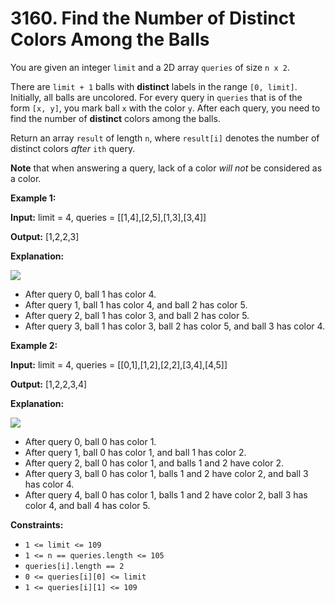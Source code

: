 # 3160. Find the Number of Distinct Colors Among the Balls 

You are given an integer `limit` and a 2D array `queries` of size `n x 2`.

There are `limit + 1` balls with **distinct** labels in the range `[0, limit]`. Initially, all balls are uncolored. For every query in `queries` that is of the form `[x, y]`, you mark ball `x` with the color `y`. After each query, you need to find the number of **distinct** colors among the balls.

Return an array `result` of length `n`, where `result[i]` denotes the number of distinct colors _after_ `ith` query.

**Note** that when answering a query, lack of a color _will not_ be considered as a color.

**Example 1:**

**Input:** limit = 4, queries = [[1,4],[2,5],[1,3],[3,4]]

**Output:** [1,2,2,3]

**Explanation:**

![](https://assets.leetcode.com/uploads/2024/04/17/ezgifcom-crop.gif)

- After query 0, ball 1 has color 4.
- After query 1, ball 1 has color 4, and ball 2 has color 5.
- After query 2, ball 1 has color 3, and ball 2 has color 5.
- After query 3, ball 1 has color 3, ball 2 has color 5, and ball 3 has color 4.

**Example 2:**

**Input:** limit = 4, queries = [[0,1],[1,2],[2,2],[3,4],[4,5]]

**Output:** [1,2,2,3,4]

**Explanation:**

**![](https://assets.leetcode.com/uploads/2024/04/17/ezgifcom-crop2.gif)**

- After query 0, ball 0 has color 1.
- After query 1, ball 0 has color 1, and ball 1 has color 2.
- After query 2, ball 0 has color 1, and balls 1 and 2 have color 2.
- After query 3, ball 0 has color 1, balls 1 and 2 have color 2, and ball 3 has color 4.
- After query 4, ball 0 has color 1, balls 1 and 2 have color 2, ball 3 has color 4, and ball 4 has color 5.

**Constraints:**

- `1 <= limit <= 109`
- `1 <= n == queries.length <= 105`
- `queries[i].length == 2`
- `0 <= queries[i][0] <= limit`
- `1 <= queries[i][1] <= 109`